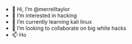 - 👋 Hi, I’m @merrelltaylor
- 👀 I’m interested in hacking 
- 🌱 I’m currently learning kali linux
- 💞️ I’m looking to collaborate on big white hacks
- 📫 Ho

<!---
merrelltaylor/merrelltaylor is a ✨ special ✨ repository because its `README.md` (this file) appears on your GitHub profile.
You can click the Preview link to take a look at your changes.
--->
